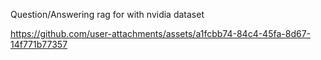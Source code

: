 

Question/Answering rag for with nvidia dataset 



https://github.com/user-attachments/assets/a1fcbb74-84c4-45fa-8d67-14f771b77357
